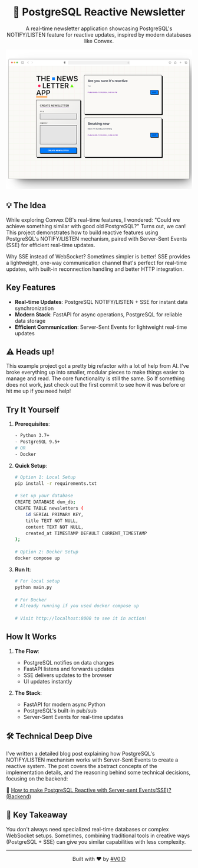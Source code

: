 <div align="center">

# 📮 PostgreSQL Reactive Newsletter

A real-time newsletter application showcasing PostgreSQL's NOTIFY/LISTEN feature for reactive updates, inspired by modern databases like Convex.

<img src="preview.png" alt="Neo-brutalism Design">

</div>

## 💡 The Idea

While exploring Convex DB's real-time features, I wondered: "Could we achieve something similar with good old PostgreSQL?" Turns out, we can! This project demonstrates how to build reactive features using PostgreSQL's NOTIFY/LISTEN mechanism, paired with Server-Sent Events (SSE) for efficient real-time updates.

Why SSE instead of WebSocket? Sometimes simpler is better! SSE provides a lightweight, one-way communication channel that's perfect for real-time updates, with built-in reconnection handling and better HTTP integration.

## Key Features

- **Real-time Updates**: PostgreSQL NOTIFY/LISTEN + SSE for instant data synchronization
- **Modern Stack**: FastAPI for async operations, PostgreSQL for reliable data storage
- **Efficient Communication**: Server-Sent Events for lightweight real-time updates

## ⚠️ Heads up!

This example project got a pretty big refactor with a lot of help from AI. I've broke everything up into smaller, modular pieces to make things easier to manage and read. The core functionality is still the same. So If something does not work, just check out the first commit to see how it was before or hit me up if you need help!

## Try It Yourself

1. **Prerequisites**:
   ```bash
   - Python 3.7+
   - PostgreSQL 9.5+
   # OR
   - Docker
   ```

2. **Quick Setup**:
   ```bash
   # Option 1: Local Setup
   pip install -r requirements.txt

   # Set up your database
   CREATE DATABASE dum_db;
   CREATE TABLE newsletters (
       id SERIAL PRIMARY KEY,
       title TEXT NOT NULL,
       content TEXT NOT NULL,
       created_at TIMESTAMP DEFAULT CURRENT_TIMESTAMP
   );

   # Option 2: Docker Setup
   docker compose up
   ```

3. **Run It**:
   ```bash
   # For local setup
   python main.py

   # For Docker
   # Already running if you used docker compose up
   
   # Visit http://localhost:8000 to see it in action!
   ```

## How It Works

1. **The Flow**:
   - PostgreSQL notifies on data changes
   - FastAPI listens and forwards updates
   - SSE delivers updates to the browser
   - UI updates instantly

2. **The Stack**:
   - FastAPI for modern async Python
   - PostgreSQL's built-in pub/sub
   - Server-Sent Events for real-time updates

## 🛠️ Technical Deep Dive

I've written a detailed blog post explaining how PostgreSQL's NOTIFY/LISTEN mechanism works with Server-Sent Events to create a reactive system. The post covers the abstract concepts of the implementation details, and the reasoning behind some technical decisions, focusing on the backend:

📝 [How to make PostgreSQL Reactive with Server-sent Events(SSE)? (Backend)](https://blog.v0id.me/how-to-make-postgresql-reactive/)

## 🎯 Key Takeaway

You don't always need specialized real-time databases or complex WebSocket setups. Sometimes, combining traditional tools in creative ways (PostgreSQL + SSE) can give you similar capabilities with less complexity.

<div align="center">

---
Built with ♥ by [#V0ID](https://github.com/v0id-user)

</div>
